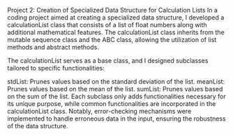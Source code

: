 Project 2: Creation of Specialized Data Structure for Calculation Lists
In a coding project aimed at creating a specialized data structure, I developed a calculationList class that consists of a list of float numbers along with additional mathematical features. The calculationList class inherits from the mutable sequence class and the ABC class, allowing the utilization of list methods and abstract methods.

The calculationList serves as a base class, and I designed subclasses tailored to specific functionalities:

stdList: Prunes values based on the standard deviation of the list.
meanList: Prunes values based on the mean of the list.
sumList: Prunes values based on the sum of the list.
Each subclass only adds functionalities necessary for its unique purpose, while common functionalities are incorporated in the calculationList class. Notably, error-checking mechanisms were implemented to handle erroneous data in the input, ensuring the robustness of the data structure.
